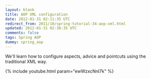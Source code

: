 ```yaml
---           
layout: blank
title: AOP XML configuration
date: 2012-01-31 02:11:35 UTC
redirect_from: 2011/10/spring-tutorial-34-aop-xml.html
updated: 2012-01-31 02:38:35 UTC
comments: false
tags: Spring AOP
dummy: spring_aop
---
```


We'll learn how to configure aspects, advice and pointcuts using the traditional XML way.

{% include youtube.html param="ewWzxcNnI7k" %}